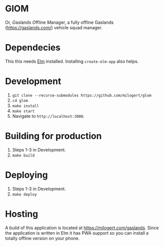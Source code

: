 # GlOM

Or, *G*as*l*ands *O*ffline *M*anager, a fully offline Gaslands (https://gaslands.com/) vehicle squad manager.

# Dependecies

This this needs [Elm](http://elm-lang.org/) installed. Installing `create-elm-app` also helps.

# Development

1. `git clone --recurse-submodules https://github.com/milogert/glom`
2. `cd glom`
3. `make install`
4. `make start`
4. Navigate to `http://localhost:3000`.

# Building for production

1. Steps 1-3 in Development.
2. `make build`

# Deploying

1. Steps 1-3 in Development.
2. `make deploy`

# Hosting

A build of this application is located at https://milogert.com/gaslands. Since the application is written in Elm it has PWA support so you can install a totally offline version on your phone.
